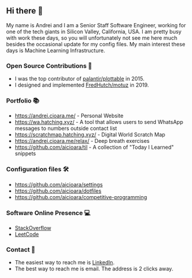 ## Hi there 👋

My name is Andrei and I am a Senior Staff Software Engineer, working for one of the tech giants in Silicon Valley, California, USA. I am pretty busy with work these days, so you will unfortunately not see me here much besides the occasional update for my config files. My main interest these days is Machine Learning Infrastructure.

### Open Source Contributions 🐍

- I was the top contributor of [palantir/plottable](https://github.com/palantir/plottable) in 2015.
- I designed and implemented [FredHutch/motuz](https://github.com/FredHutch/motuz) in 2019.

### Portfolio 📚

- https://andrei.cioara.me/ - Personal Website
- https://wa.hatching.xyz/ - A tool that allows users to send WhatsApp messages to numbers outside contact list
- https://scratchmap.hatching.xyz/ - Digital World Scratch Map
- https://andrei.cioara.me/relax/ - Deep breath exercises
- https://github.com/aicioara/til - A collection of "Today I Learned" snippets

### Configuration files 🛠

- https://github.com/aicioara/settings
- https://github.com/aicioara/dotfiles
- https://github.com/aicioara/competitive-programming

### Software Online Presence 💻

- [StackOverflow](https://stackoverflow.com/users/3374785/andrei-cioara)
- [LeetCode](https://leetcode.com/u/andreicioara/)

### Contact 🤝

- The easiest way to reach me is [LinkedIn](https://www.linkedin.com/in/andreicioara/).
- The best way to reach me is email. The address is 2 clicks away.

<!--
**aicioara/aicioara** is a ✨ _special_ ✨ repository because its `README.md` (this file) appears on your GitHub profile.

Here are some ideas to get you started:

- 🔭 I’m currently working on ...
- 🌱 I’m currently learning ...
- 👯 I’m looking to collaborate on ...
- 🤔 I’m looking for help with ...
- 💬 Ask me about ...
- 📫 How to reach me: ...
- 😄 Pronouns: ...
- ⚡ Fun fact: ...
-->
